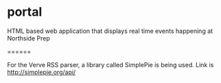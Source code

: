 portal
======

HTML based web application that displays real time events happening at Northside Prep

======

For the Verve RSS parser, a library called SimplePie is being used. Link is http://simplepie.org/api/